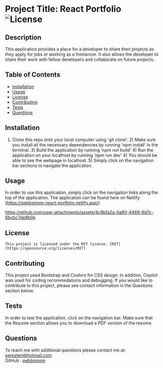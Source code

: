 # Project Title: React Portfolio ![License](https://img.shields.io/badge/License-MIT-yellow.svg)
## Description 
This application provides a place for a developer to share their projects as they apply for jobs or working as a freelancer.  It also allows the developer to share their work with fellow developers and collaborate on future projects.
## Table of Contents
* [Installation](#installation)
* [Usage](#usage)
* [License](#license)
* [Contributing](#contributing)
* [Tests](#tests)
* [Questions](#questions)
## Installation
1) Clone this repo onto your local computer using 'git clone'. 2) Make sure you install all the necessary dependencies by running 'npm install' in the terminal. 3)  Build the application by running 'npm run build' 4) Run the application on your localhost by running 'npm run dev' 4) You should  be able to see the webpage in localhost. 5) Simply click on the navigation bar sections to navigate the application.
## Usage
In order to use this application, simply click on the navigation links along the top of the application.  The application can be found here on Netlify: (https://pebbsmom-react-portfolio.netlify.app/)



https://github.com/user-attachments/assets/4c8bfa2a-0a80-4469-9d7c-6bcbc7de8b0e






## License
    This project is licensed under the MIT license. [MIT](https://opensource.org/licenses/MIT)
## Contributing
This project used Bootstrap and Coolors for CSS design.  In addition, Copilot was used for coding recommedations and debugging. If you would like to contribute to this project, please see contact information in the Questions section below.
## Tests
In order to test the application, click on the navigation bar.  Make sure that the Resume section allows you to download a PDF version of the resume.
## Questions
To reach me with additional questions please contact me at:
perezteri@hotmail.com  
GitHub : [pebbsmom](https://github.com/pebbsmom)
